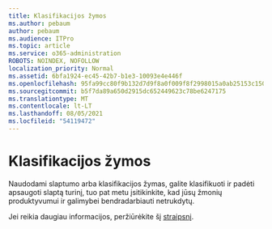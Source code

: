 ```yaml
---
title: Klasifikacijos žymos
ms.author: pebaum
author: pebaum
ms.audience: ITPro
ms.topic: article
ms.service: o365-administration
ROBOTS: NOINDEX, NOFOLLOW
localization_priority: Normal
ms.assetid: 6bfa1924-ec45-42b7-b1e3-10093e4e446f
ms.openlocfilehash: 95fa99cc80f9b132d7d9f8a0f009f8f2998015a0ab25153c150c4f9e7f9291dc
ms.sourcegitcommit: b5f7da89a650d2915dc652449623c78be6247175
ms.translationtype: MT
ms.contentlocale: lt-LT
ms.lasthandoff: 08/05/2021
ms.locfileid: "54119472"
---
```

# <a name="classification-labels"></a>Klasifikacijos žymos

Naudodami slaptumo arba klasifikacijos žymas, galite klasifikuoti ir padėti apsaugoti slaptą turinį, tuo pat metu įsitikinkite, kad jūsų žmonių produktyvumui ir galimybei bendradarbiauti netrukdytų.

Jei reikia daugiau informacijos, peržiūrėkite šį [straipsnį](https://docs.microsoft.com/microsoft-365/compliance/sensitivity-labels).
